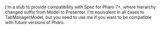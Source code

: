 I'm a stub to provide compatibility with Spec for Pharo 7+, where hierarchy changed suffix from Model to Presenter. 
I'm equivalent in all cases to TabManagerModel, but you need to use me if you want to be compatible with future versions of Pharo.
